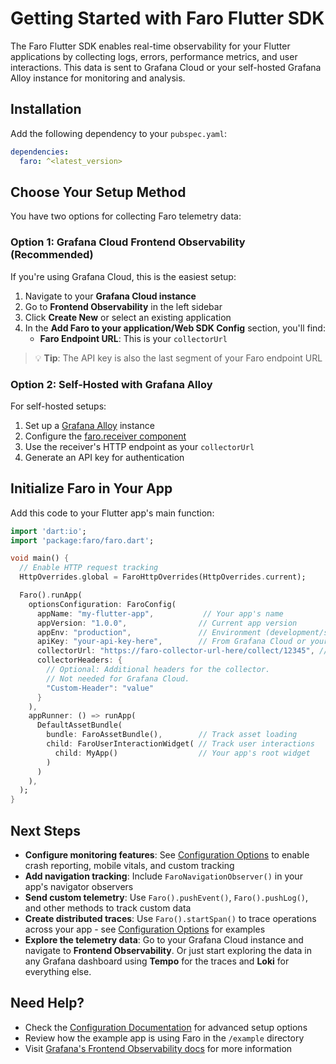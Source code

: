 # Getting Started with Faro Flutter SDK

The Faro Flutter SDK enables real-time observability for your Flutter applications by collecting logs, errors, performance metrics, and user interactions. This data is sent to Grafana Cloud or your self-hosted Grafana Alloy instance for monitoring and analysis.

## Installation

Add the following dependency to your `pubspec.yaml`:

```yml
dependencies:
  faro: ^<latest_version>
```

## Choose Your Setup Method

You have two options for collecting Faro telemetry data:

### Option 1: Grafana Cloud Frontend Observability (Recommended)

If you're using Grafana Cloud, this is the easiest setup:

1. Navigate to your **Grafana Cloud instance**
2. Go to **Frontend Observability** in the left sidebar
3. Click **Create New** or select an existing application
4. In the **Add Faro to your application/Web SDK Config** section, you'll find:
   - **Faro Endpoint URL**: This is your `collectorUrl`

> 💡 **Tip**: The API key is also the last segment of your Faro endpoint URL

### Option 2: Self-Hosted with Grafana Alloy

For self-hosted setups:

1. Set up a [Grafana Alloy](https://grafana.com/docs/alloy/latest/configure/) instance
2. Configure the [faro.receiver component](https://grafana.com/docs/alloy/latest/reference/components/faro/faro.receiver/#server-block)
3. Use the receiver's HTTP endpoint as your `collectorUrl`
4. Generate an API key for authentication

## Initialize Faro in Your App

Add this code to your Flutter app's main function:

```dart
import 'dart:io';
import 'package:faro/faro.dart';

void main() {
  // Enable HTTP request tracking
  HttpOverrides.global = FaroHttpOverrides(HttpOverrides.current);

  Faro().runApp(
    optionsConfiguration: FaroConfig(
      appName: "my-flutter-app",           // Your app's name
      appVersion: "1.0.0",                // Current app version
      appEnv: "production",               // Environment (development/staging/production)
      apiKey: "your-api-key-here",        // From Grafana Cloud or your setup
      collectorUrl: "https://faro-collector-url-here/collect/12345", // Faro endpoint
      collectorHeaders: {
        // Optional: Additional headers for the collector.
        // Not needed for Grafana Cloud.
        "Custom-Header": "value"
      }
    ),
    appRunner: () => runApp(
      DefaultAssetBundle(
        bundle: FaroAssetBundle(),        // Track asset loading
        child: FaroUserInteractionWidget( // Track user interactions
          child: MyApp()                  // Your app's root widget
        )
      )
    ),
  );
}
```

## Next Steps

- **Configure monitoring features**: See [Configuration Options](./Configurations.md) to enable crash reporting, mobile vitals, and custom tracking
- **Add navigation tracking**: Include `FaroNavigationObserver()` in your app's navigator observers
- **Send custom telemetry**: Use `Faro().pushEvent()`, `Faro().pushLog()`, and other methods to track custom data
- **Create distributed traces**: Use `Faro().startSpan()` to trace operations across your app - see [Configuration Options](./Configurations.md#distributed-tracing) for examples
- **Explore the telemetry data**: Go to your Grafana Cloud instance and navigate to **Frontend Observability**. Or just start exploring the data in any Grafana dashboard using **Tempo** for the traces and **Loki** for everything else.

## Need Help?

- Check the [Configuration Documentation](./Configurations.md) for advanced setup options
- Review how the example app is using Faro in the `/example` directory
- Visit [Grafana's Frontend Observability docs](https://grafana.com/docs/grafana-cloud/monitor-applications/frontend-observability/) for more information
